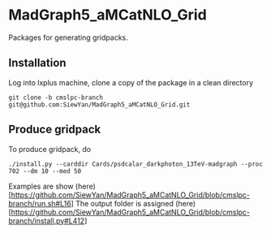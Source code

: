 # MadGraph5_aMCatNLO_Grid

Packages for generating gridpacks.

## Installation

Log into lxplus machine, clone a copy of the package in a clean directory

```
git clone -b cmslpc-branch git@github.com:SiewYan/MadGraph5_aMCatNLO_Grid.git
```

## Produce gridpack

To produce gridpack, do

```
./install.py --carddir Cards/psdcalar_darkphoton_13TeV-madgraph --proc 702 --dm 10 --med 50
```

Examples are show (here)[https://github.com/SiewYan/MadGraph5_aMCatNLO_Grid/blob/cmslpc-branch/run.sh#L16]
The output folder is assigned (here)[https://github.com/SiewYan/MadGraph5_aMCatNLO_Grid/blob/cmslpc-branch/install.py#L412]


